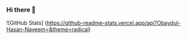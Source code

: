 ### Hi there 👋

<!--
**Obaydul-Hasan-Nayeem/Obaydul-Hasan-Nayeem** is a ✨ _special_ ✨ repository because its `README.md` (this file) appears on your GitHub profile.

Here are some ideas to get you started:

- 🔭 I’m currently working on ...
- 🌱 I’m currently learning ...
- 👯 I’m looking to collaborate on ...
- 🤔 I’m looking for help with ...
- 💬 Ask me about ...
- 📫 How to reach me: ...
- 😄 Pronouns: ...
- ⚡ Fun fact: ...
-->

![GitHub Stats] (https://github-readme-stats.vercel.app/api?Obaydul-Hasan-Nayeem=&theme=radical)
